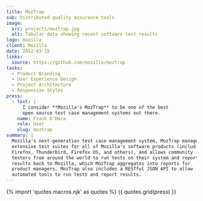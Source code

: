```yaml
---
title: MozTrap
sub: Distributed quality assurance tools
image:
  src: projects/moztrap.jpg
  alt: Tabular data showing recent software test results
logo: mozilla
client: Mozilla
date: 2012-03-15
links:
  source: https://github.com/mozilla/moztrap
tasks:
  - Product Branding
  - User Experience Design
  - Project Architecture
  - Responsive Styles
press:
  - text: |
      I consider **Mozilla's MozTrap** to be one of the best
      open source test case management systems out there.
    name: Frank O'Hara
    role: User
    slug: moztrap
summary: |
  Mozilla's next-generation test case management system, MozTrap manages
  extensive test suites for all of Mozilla's software products (including
  Firefox, Thunderbird, Firefox OS, and others), and allows community
  testers from around the world to run tests on their system and report
  results back to Mozilla, which MozTrap aggregates into reports for
  product managers. MozTrap also includes a RESTful JSON API to allow
  automated tools to run tests and report results.
---
```


{% import 'quotes.macros.njk' as quotes %}
{{ quotes.grid(press) }}